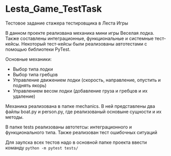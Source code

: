 # Lesta_Game_TestTask
Тестовое задание стажера тестировщика в Леста Игры

В данном проекте реализвана механика мини игры Веселая лодка. Также составлены интеграционные, функциональные и системные тест-кейсы. Некоторый тест-кейсы были реализованы автотестами с помощью библиотеки PyTest.

Основные механики:
  -  Выбор типа лодки
  -  Выбор типа гребцов
  -  Управление движением лодки (скорость, направление, опустить и поднять якорь)
  -  Управлением весом лодки (добавление груза и гребцов и их удаление)

Механика реализована в папке mechanics. В ней представлены два файлы boat.py и person.py, где реализованый основыне сущности и их методы. 

В папке tests реализованы автотетсы: интеграционного и функционального типа. Также реализован тест ошибочных ситуаций 

Для заупска всех тестов надо в основной папке проекта ввести команду `python -m pytest tests/`
